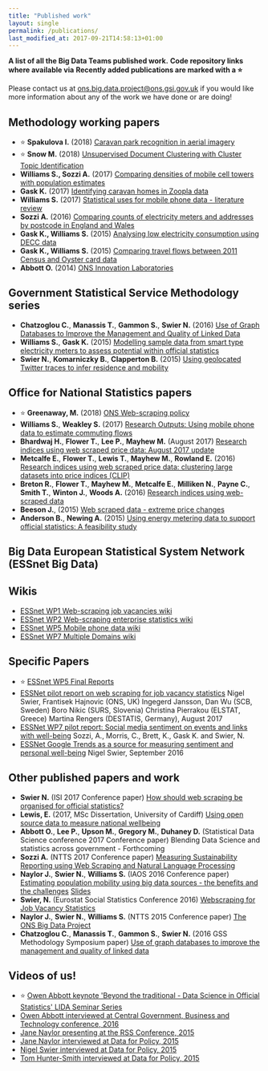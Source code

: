 ```yaml
---
title: "Published work"
layout: single
permalink: /publications/
last_modified_at: 2017-09-21T14:58:13+01:00
---
```


**A list of all the Big Data Teams published work.**
**Code repository links where available via** <a href="https://github.com/ONSBigData"><i class="fa fa-fw fa-github" aria-hidden="true"></i></a> 
**Recently added publications are marked with a :star:**


Please contact us at <ons.big.data.project@ons.gsi.gov.uk> if you would like more information about any of the work we have done or are doing!

## Methodology working papers

* :star: **Spakulova I.** (2018) [Caravan park recognition in aerial imagery](https://www.ons.gov.uk/methodology/methodologicalpublications/generalmethodology/onsworkingpaperseries/onsmethodologyworkingpaperseriesnumber15feasibilitystudycaravanparksrecognitioninaerialimagery)
* :star: **Snow M.** (2018) [Unsupervised Document Clustering with Cluster Topic Identification](https://www.ons.gov.uk/methodology/methodologicalpublications/generalmethodology/onsworkingpaperseries/onsworkingpaperseriesnumber14unsuperviseddocumentclusteringwithclustertopicidentification) <a href="https://github.com/ONSBigData/Clustering_paper"><i class="fa fa-fw fa-github" aria-hidden="true"></i></a>
* **Williams S., Sozzi A.** (2017) [Comparing densities of mobile cell towers with population estimates](https://www.ons.gov.uk/methodology/methodologicalpublications/generalmethodology/onsworkingpaperseries/onsmethodologyworkingpaperseriesnumber13comparingthedensityofmobilephonecelltowerswithpopulationestimates) <a href="https://github.com/ONSBigData/OpencellID-analysis"><i class="fa fa-fw fa-github" aria-hidden="true"></i></a>
* **Gask K.** (2017) [Identifying caravan homes in Zoopla data](https://www.ons.gov.uk/methodology/methodologicalpublications/generalmethodology/onsworkingpaperseries/onsmethodologyworkingpaperseriesno11identifyingcaravanhomesinzoopladatajune2017) <a href="https://github.com/ONSBigData/housing-websites"><i class="fa fa-fw fa-github" aria-hidden="true"></i></a>
* **Williams S.** (2017) [Statistical uses for mobile phone data - literature review](https://www.ons.gov.uk/methodology/methodologicalpublications/generalmethodology/onsworkingpaperseries/onsmethodologyworkingpaperseriesno8statisticalusesformobilephonedataliteraturereview)
* **Sozzi A.** (2016) [Comparing counts of electricity meters and addresses by postcode in England and Wales](https://www.ons.gov.uk/file?uri=/aboutus/whatwedo/programmesandprojects/theonsbigdataproject/comparingcountsofelectricitymetersandaddressesbypostcodeinenglandandwales.pdf)
* **Gask K., Williams S.** (2015) [Analysing low electricity consumption using DECC data](https://www.ons.gov.uk/file?uri=/aboutus/whatwedo/programmesandprojects/theonsbigdataproject/analysinglowelectricityconsumptionusingdeccdata_tcm77-418326.pdf)
* **Gask K., Williams S.** (2015) [Comparing travel flows between 2011 Census and Oyster card data](https://www.ons.gov.uk/file?uri=/aboutus/whatwedo/programmesandprojects/theonsbigdataproject/comparingtravelflowsbetween2011censusandoystercarddata_tcm77-408826%281%29.pdf)
* **Abbott O.** (2014) [ONS Innovation Laboratories](http://webarchive.nationalarchives.gov.uk/20160111030849/http:/www.ons.gov.uk/ons/guide-method/method-quality/specific/gss-methodology-series/ons-working-paper-series/mwp1-ons-innovation-laboratories.pdf)


## Government Statistical Service Methodology series

* **Chatzoglou C.**, **Manassis T.**, **Gammon S.**, **Swier N.** (2016) [Use of Graph Databases to Improve the Management and Quality of Linked Data](https://www.google.co.uk/url?sa=t&rct=j&q=&esrc=s&source=web&cd=2&cad=rja&uact=8&ved=0ahUKEwjtwNSp7tbVAhUKL8AKHRDZC_gQFggpMAE&url=https%3A%2F%2Fgss.civilservice.gov.uk%2Fwp-content%2Fuploads%2F2016%2F07%2F1.4.2-Christos-Chatzoglou-Use-of-graph-databases-to-improve-the-management-and-quality-of-linked-data.docx&usg=AFQjCNFbzEUtRpenTud0cUXwmsHrCCbOQA)
* **Williams S.**, **Gask K.** (2015) [Modelling sample data from smart type electricity meters to assess potential within official statistics](https://www.ons.gov.uk/file?uri=/aboutus/whatwedo/programmesandprojects/theonsbigdataproject/modellingsampledatafromsmarttypeelectricitymeterstoassesspotentialwithinofficialstatistics_tcm77-408756%281%29.pdf)
* **Swier N.**, **Komarniczky B.**, **Clapperton B.** (2015) [Using geolocated Twitter traces to infer residence and mobility](https://www.ons.gov.uk/file?uri=/aboutus/whatwedo/programmesandprojects/theonsbigdataproject/usinggeolocatedtwittertracestoinferresidenceandmobility.pdf) <a href="https://github.com/ONSBigData/ONS_Twitter">
  <i class="fa fa-fw fa-github" aria-hidden="true"></i>
</a>

## Office for National Statistics papers

* :star: **Greenaway, M.** (2018) [ONS Web-scraping policy](https://www.ons.gov.uk/aboutus/transparencyandgovernance/onsdatapolicies/howwecollectdata/webscrapingpolicy)
* **Williams S.**, **Weakley S.** (2017) [Research Outputs: Using mobile phone data to estimate commuting flows](https://www.ons.gov.uk/census/censustransformationprogramme/administrativedatacensusproject/administrativedatacensusresearchoutputs/populationcharacteristics/researchoutputsusingmobilephonedatatoestimatecommutingflows)
* **Bhardwaj H.**, **Flower T.**, **Lee P.**, **Mayhew M.** (August 2017) [Research indices using web scraped price data: August 2017 update](https://www.ons.gov.uk/economy/inflationandpriceindices/articles/researchindicesusingwebscrapedpricedata/august2017update)
* **Metcalfe E.**, **Flower T.**, **Lewis T.**, **Mayhew M.**, **Rowland E.** (2016) [Research indices using web scraped price data: clustering large datasets into price indices (CLIP)](https://www.ons.gov.uk/file?uri=/aboutus/whatwedo/programmesandprojects/theonsbigdataproject/researchindicesusingwebscrapeddatamay2016final002.pdf)
* **Breton R.**, **Flower T.**, **Mayhew M.**, **Metcalfe E.**, **Milliken N.**, **Payne C.**, **Smith T.**, **Winton J.**, **Woods A.** (2016) [Research indices using web-scraped data](https://www.ons.gov.uk/file?uri=/aboutus/whatwedo/programmesandprojects/theonsbigdataproject/webscrapeddataextremepricechanges_tcm77-415882.pdf)
* **Beeson J.**, (2015) [Web scraped data - extreme price changes](https://www.ons.gov.uk/file?uri=/aboutus/whatwedo/programmesandprojects/theonsbigdataproject/webscrapeddataextremepricechanges_tcm77-415882.pdf)
* **Anderson B.**, **Newing A.** (2015) [Using energy metering data to support official statistics: A feasibility study](https://www.ons.gov.uk/file?uri=/aboutus/whatwedo/programmesandprojects/theonsbigdataproject/onssmartmetercensusfeasibilitystudyfinalreportseptember2014v14_tcm77-408965.pdf)


## Big Data European Statistical System Network (ESSnet Big Data)
## Wikis
* [ESSnet WP1 Web-scraping job vacancies wiki](https://webgate.ec.europa.eu/fpfis/mwikis/essnetbigdata/index.php/WP1_Webscraping_job_vacancies)
* [ESSnet WP2 Web-scraping enterprise statistics wiki](https://webgate.ec.europa.eu/fpfis/mwikis/essnetbigdata/index.php/WP2_Webscraping_enterprise_characteristics)
* [ESSnet WP5 Mobile phone data wiki](https://webgate.ec.europa.eu/fpfis/mwikis/essnetbigdata/index.php/WP5_Mobile_phone_data)
* [ESSnet WP7 Multiple Domains wiki](https://webgate.ec.europa.eu/fpfis/mwikis/essnetbigdata/index.php/WP7_Multiple_domains)
## Specific Papers
* :star: [ESSnet WP5 Final Reports](https://webgate.ec.europa.eu/fpfis/mwikis/essnetbigdata/index.php/WP5_Reports,_milestones_and_deliverables) 
* [ESSNet pilot report on web scraping for job vacancy statistics](https://webgate.ec.europa.eu/fpfis/mwikis/essnetbigdata/images/2/20/Deliverable_1_3_main_report_final_1.0.pdf) Nigel Swier, Frantisek Hajnovic (ONS, UK) Ingegerd Jansson, Dan Wu (SCB, Sweden) Boro Nikic (SURS, Slovenia) Christina Pierrakou (ELSTAT, Greece) Martina Rengers (DESTATIS, Germany), August 2017
* [ESSNet WP7 pilot report: Social media sentiment on events and links with well-being](https://github.com/ONSBigData/ESSnet-WP7-UK-Case-Study/blob/master/Final_doc.pdf) Sozzi, A., Morris, C., Brett, K., Gask K. and Swier, N. <a href="https://github.com/ONSBigData/ESSnet-WP7-UK-Case-Study"><i class="fa fa-fw fa-github" aria-hidden="true"></i></a>
* [ESSNet Google Trends as a source for measuring sentiment and personal well-being](https://webgate.ec.europa.eu/fpfis/mwikis/essnetbigdata/images/e/eb/Google_trends_wellbeing.docx) Nigel Swier, September 2016

## Other published papers and work

* **Swier N.** (ISI 2017 Conference paper) [How should web scraping be organised for official statistics?](https://github.com/ONSBigData/ONSBigData.github.io/blob/master/_papers/ISI%202017%20paper%20v1.1.pdf)
* **Lewis, E.** (2017, MSc Dissertation, University of Cardiff) [Using open source data to measure national wellbeing](https://github.com/ONSBigData/ONSBigData.github.io/blob/master/_papers/Dissertation.pdf)
* **Abbott O.**, **Lee P.**, **Upson M.**, **Gregory M.**, **Duhaney D.** (Statistical Data Science conference 2017 Conference paper) Blending Data Science and statistics across government - Forthcoming
* **Sozzi A.** (NTTS 2017 Conference paper) [Measuring Sustainability Reporting using Web Scraping and Natural Language Processing](https://ec.europa.eu/eurostat/cros/ntts2017programme/data/x_abstracts/x_abstract_36.docx) <a href="https://github.com/ONSBigData/Measuring-Sustainability-Reporting"><i class="fa fa-fw fa-github" aria-hidden="true"></i></a>
* **Naylor J.**, **Swier N.**, **Williams S.** (IAOS 2016 Conference paper) [Estimating population mobility using big data sources - the benefits and the challenges](http://www.iaos2016.ae/uploadfiles/0059db89-1029-47cc-9468-7d3fb7b3c96b___jane%20naylor%20paper.pdf) [Slides](http://www.iaos2016.ae/uploadfiles/0f0ef709-fc0e-4359-9a0a-87dec82c6622___jane%20naylor%20presentation.pdf)
* **Swier, N.** (Eurostat Social Statistics Conference 2016) [Webscraping for Job Vacancy Statistics](http://socialstats2016.eu/sites/default/files/paper/Paper_Webscraping%20for%20Job%20Vacancy%20Statistics.pdf)
* **Naylor J.**, **Swier N.**, **Williams S.** (NTTS 2015 Conference paper) [The ONS Big Data Project](https://ec.europa.eu/eurostat/cros/system/files/no965.docx)
* **Chatzoglou C.**, **Manassis T.**, **Gammon S.**, **Swier N.** (2016 GSS Methodology Symposium paper) [Use of graph databases to improve the management and quality of linked data](https://gss.civilservice.gov.uk/wp-content/uploads/2016/07/1.4.2-Christos-Chatzoglou-Use-of-graph-databases-to-improve-the-management-and-quality-of-linked-data.docx)

## Videos of us!

* :star: [Owen Abbott keynote 'Beyond the traditional - Data Science in Official Statistics' LIDA Seminar Series](https://lida.leeds.ac.uk/event/beyond-traditional-big-data-official-statistics/)
* [Owen Abbott interviewed at Central Government, Business and Technology conference, 2016](https://www.youtube.com/watch?v=VspAIF3OEEs)
* [Jane Naylor presenting at the RSS Conference, 2015](https://www.youtube.com/watch?v=gqRkEt4szpg)
* [Jane Naylor interviewed at Data for Policy, 2015](https://www.youtube.com/watch?v=8kpksT_55Tg)
* [Nigel Swier interviewed at Data for Policy, 2015](https://www.youtube.com/watch?v=CDDLN0wKK5A)
* [Tom Hunter-Smith interviewed at Data for Policy, 2015](https://www.youtube.com/watch?v=ZZ2-WtS3RyM)



<br>
<br>
<br>
<br>
